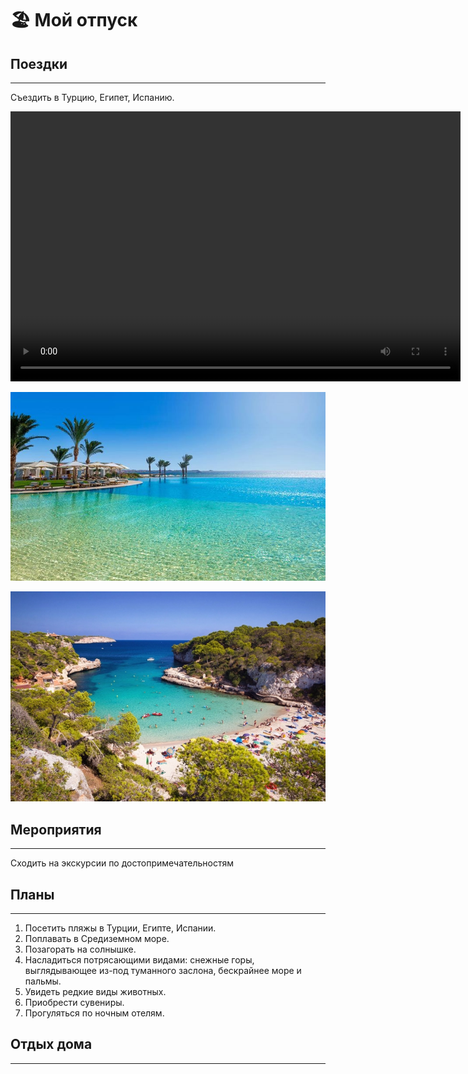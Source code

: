 # 🏖 Мой отпуск

## Поездки
---
Съездить в Турцию, Египет, Испанию.

<video width="720" height="432" controls="controls">
  <source src="Antaly.mov" type="video/mp4">
</video>

![Египет](Egypt.jpg)

![Испания](Spain.jpg)

## Мероприятия
---
Сходить на экскурсии по достопримечательностям

## Планы
---
1. Посетить пляжы в Турции, Египте, Испании.
2. Поплавать в Средиземном море.
3. Позагорать на солнышке.
4. Насладиться потрясающими видами: снежные горы, выглядывающее из-под туманного заслона, бескрайнее море и пальмы.
5. Увидеть редкие виды животных.
6. Приобрести сувениры.
7. Прогуляться по ночным отелям.


## Отдых дома
---


